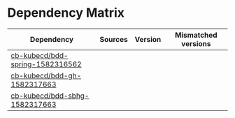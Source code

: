 # Dependency Matrix

Dependency | Sources | Version | Mismatched versions
---------- | ------- | ------- | -------------------
[cb-kubecd/bdd-spring-1582316562](https://github.com/cb-kubecd/bdd-spring-1582316562.git) |  | []() | 
[cb-kubecd/bdd-gh-1582317663](https://github.com/cb-kubecd/bdd-gh-1582317663.git) |  | []() | 
[cb-kubecd/bdd-sbhg-1582317663](https://github.com/cb-kubecd/bdd-sbhg-1582317663.git) |  | []() | 
